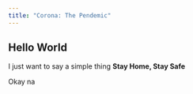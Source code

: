 ```yaml
---
title: "Corona: The Pendemic"
---
```


## Hello World

I just want to say a simple thing **Stay Home, Stay Safe**

Okay na